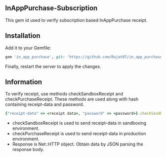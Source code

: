 ## InAppPurchase-Subscription

This gem id used to verify subscription based InAppPurchase receipt. 


## Installation

Add it to your Gemfile:

```ruby
gem 'in_app_purchase', git: 'https://github.com/Rajat07/in_app_purchase.git'
```

Finally, restart the server to apply the changes.


## Information

To verify receipt, use methods checkSandboxReceipt and checkPurchaseReceipt. These methods are used along with hash containing
receipt-data and password.

```ruby
{"receipt-data" => <receipt data>, "password" => <password>}.checkSandboxReceipt
```

* checkSandboxReceipt is used to send receipt-data in sandboxing environment.
* checkPurchaseReceipt is used to send receipt-data in production environment.
* Response is Net::HTTP object. Obtain data by JSON parsing the response body.


